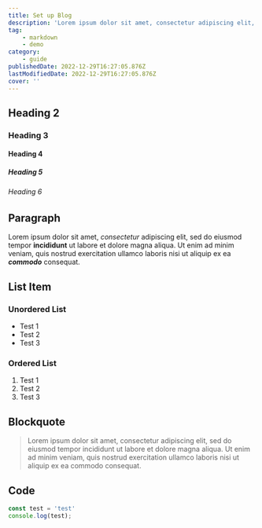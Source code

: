 ```yaml
---
title: Set up Blog
description: 'Lorem ipsum dolor sit amet, consectetur adipiscing elit, sed do eiusmod tempor incididunt ut labore et dolore magna aliqua. Ut enim ad minim veniam, quis nostrud exercitation ullamco laboris nisi ut aliquip ex ea commodo consequat.'
tag:
    - markdown
    - demo
category:
    - guide
publishedDate: 2022-12-29T16:27:05.876Z
lastModifiedDate: 2022-12-29T16:27:05.876Z
cover: ''
---
```


## Heading 2

### Heading 3

#### Heading 4

##### Heading 5

###### Heading 6

## Paragraph

Lorem ipsum dolor sit amet, *consectetur* adipiscing elit, sed do eiusmod tempor **incididunt** ut labore et dolore magna aliqua. Ut enim ad minim veniam, quis nostrud exercitation ullamco laboris nisi ut aliquip ex ea ***commodo*** consequat.

## List Item

### Unordered List

- Test 1
- Test 2
- Test 3

### Ordered List

1. Test 1
2. Test 2
3. Test 3

## Blockquote

> Lorem ipsum dolor sit amet, consectetur adipiscing elit, sed do eiusmod tempor incididunt ut labore et dolore magna aliqua. Ut enim ad minim veniam, quis nostrud exercitation ullamco laboris nisi ut aliquip ex ea commodo consequat.

## Code

```js
const test = 'test'
console.log(test);
```
